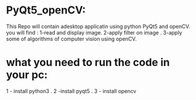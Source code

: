 # PyQt5_openCV:
This Repo will contain adesktop applicatin using python PyQt5 and openCV.
you will find :
1-read and display image.
2-apply filter on image .
3-apply some of algorithms of computer vision using openCV.


# what you need to run the code in your pc:
1 - install python3 .
2 -install pyqt5 .
3 - install opencv

